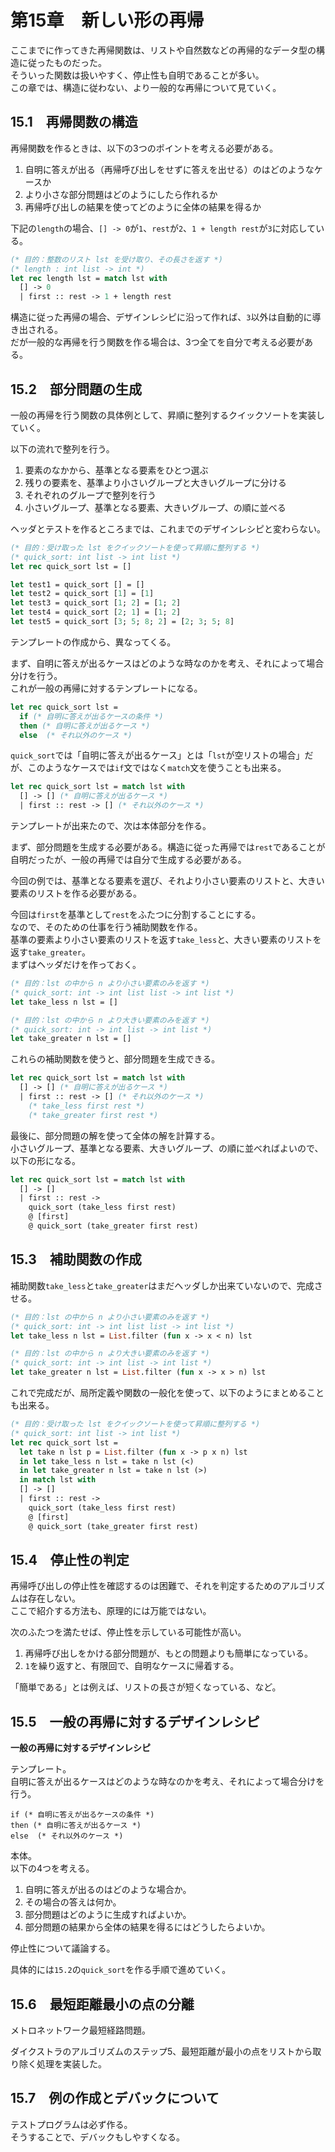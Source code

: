# 第15章　新しい形の再帰

ここまでに作ってきた再帰関数は、リストや自然数などの再帰的なデータ型の構造に従ったものだった。  
そういった関数は扱いやすく、停止性も自明であることが多い。  
この章では、構造に従わない、より一般的な再帰について見ていく。

## 15.1　再帰関数の構造

再帰関数を作るときは、以下の3つのポイントを考える必要がある。

1. 自明に答えが出る（再帰呼び出しをせずに答えを出せる）のはどのようなケースか
2. より小さな部分問題はどのようにしたら作れるか
3. 再帰呼び出しの結果を使ってどのように全体の結果を得るか

下記の`length`の場合、`[] -> 0`が`1`、`rest`が`2`、`1 + length rest`が`3`に対応している。

```ocaml
(* 目的：整数のリスト lst を受け取り、その長さを返す *)
(* length : int list -> int *)
let rec length lst = match lst with
  [] -> 0
  | first :: rest -> 1 + length rest
```

構造に従った再帰の場合、デザインレシピに沿って作れば、`3`以外は自動的に導き出される。  
だが一般的な再帰を行う関数を作る場合は、3つ全てを自分で考える必要がある。

## 15.2　部分問題の生成

一般の再帰を行う関数の具体例として、昇順に整列するクイックソートを実装していく。

以下の流れで整列を行う。

1. 要素のなかから、基準となる要素をひとつ選ぶ
2. 残りの要素を、基準より小さいグループと大きいグループに分ける
3. それぞれのグループで整列を行う
4. 小さいグループ、基準となる要素、大きいグループ、の順に並べる

ヘッダとテストを作るところまでは、これまでのデザインレシピと変わらない。

```ocaml
(* 目的：受け取った lst をクイックソートを使って昇順に整列する *)
(* quick_sort: int list -> int list *)
let rec quick_sort lst = []

let test1 = quick_sort [] = []
let test2 = quick_sort [1] = [1]
let test3 = quick_sort [1; 2] = [1; 2]
let test4 = quick_sort [2; 1] = [1; 2]
let test5 = quick_sort [3; 5; 8; 2] = [2; 3; 5; 8]
```

テンプレートの作成から、異なってくる。

まず、自明に答えが出るケースはどのような時なのかを考え、それによって場合分けを行う。  
これが一般の再帰に対するテンプレートになる。

```ocaml
let rec quick_sort lst =
  if (* 自明に答えが出るケースの条件 *)
  then (* 自明に答えが出るケース *)
  else  (* それ以外のケース *)
```

`quick_sort`では「自明に答えが出るケース」とは「`lst`が空リストの場合」だが、このようなケースでは`if`文ではなく`match`文を使うことも出来る。

```ocaml
let rec quick_sort lst = match lst with
  [] -> [] (* 自明に答えが出るケース *)
  | first :: rest -> [] (* それ以外のケース *)
```

テンプレートが出来たので、次は本体部分を作る。

まず、部分問題を生成する必要がある。構造に従った再帰では`rest`であることが自明だったが、一般の再帰では自分で生成する必要がある。

今回の例では、基準となる要素を選び、それより小さい要素のリストと、大きい要素のリストを作る必要がある。

今回は`first`を基準として`rest`をふたつに分割することにする。  
なので、そのための仕事を行う補助関数を作る。  
基準の要素より小さい要素のリストを返す`take_less`と、大きい要素のリストを返す`take_greater`。  
まずはヘッダだけを作っておく。

```ocaml
(* 目的：lst の中から n より小さい要素のみを返す *)
(* quick_sort: int -> int list list -> int list *)
let take_less n lst = []

(* 目的：lst の中から n より大きい要素のみを返す *)
(* quick_sort: int -> int list -> int list *)
let take_greater n lst = []
```

これらの補助関数を使うと、部分問題を生成できる。

```ocaml
let rec quick_sort lst = match lst with
  [] -> [] (* 自明に答えが出るケース *)
  | first :: rest -> [] (* それ以外のケース *)
    (* take_less first rest *)
    (* take_greater first rest *)
```

最後に、部分問題の解を使って全体の解を計算する。  
小さいグループ、基準となる要素、大きいグループ、の順に並べればよいので、以下の形になる。

```ocaml
let rec quick_sort lst = match lst with
  [] -> []
  | first :: rest ->
    quick_sort (take_less first rest)
    @ [first]
    @ quick_sort (take_greater first rest)
```

## 15.3　補助関数の作成

補助関数`take_less`と`take_greater`はまだヘッダしか出来ていないので、完成させる。

```ocaml
(* 目的：lst の中から n より小さい要素のみを返す *)
(* quick_sort: int -> int list list -> int list *)
let take_less n lst = List.filter (fun x -> x < n) lst

(* 目的：lst の中から n より大きい要素のみを返す *)
(* quick_sort: int -> int list -> int list *)
let take_greater n lst = List.filter (fun x -> x > n) lst
```

これで完成だが、局所定義や関数の一般化を使って、以下のようにまとめることも出来る。

```ocaml
(* 目的：受け取った lst をクイックソートを使って昇順に整列する *)
(* quick_sort: int list -> int list *)
let rec quick_sort lst =
  let take n lst p = List.filter (fun x -> p x n) lst
  in let take_less n lst = take n lst (<)
  in let take_greater n lst = take n lst (>)
  in match lst with
  [] -> []
  | first :: rest ->
    quick_sort (take_less first rest)
    @ [first]
    @ quick_sort (take_greater first rest)
```

## 15.4　停止性の判定

再帰呼び出しの停止性を確認するのは困難で、それを判定するためのアルゴリズムは存在しない。  
ここで紹介する方法も、原理的には万能ではない。

次のふたつを満たせば、停止性を示している可能性が高い。

1. 再帰呼び出しをかける部分問題が、もとの問題よりも簡単になっている。
2. `1`を繰り返すと、有限回で、自明なケースに帰着する。

「簡単である」とは例えば、リストの長さが短くなっている、など。

## 15.5　一般の再帰に対するデザインレシピ

**一般の再帰に対するデザインレシピ**

テンプレート。  
自明に答えが出るケースはどのような時なのかを考え、それによって場合分けを行う。  

```
if (* 自明に答えが出るケースの条件 *)
then (* 自明に答えが出るケース *)
else  (* それ以外のケース *)
```

本体。  
以下の4つを考える。

1. 自明に答えが出るのはどのような場合か。
2. その場合の答えは何か。
3. 部分問題はどのように生成すればよいか。
4. 部分問題の結果から全体の結果を得るにはどうしたらよいか。

停止性について議論する。

具体的には`15.2`の`quick_sort`を作る手順で進めていく。

## 15.6　最短距離最小の点の分離

メトロネットワーク最短経路問題。

ダイクストラのアルゴリズムのステップ5、最短距離が最小の点をリストから取り除く処理を実装した。

## 15.7　例の作成とデバックについて

テストプログラムは必ず作る。  
そうすることで、デバックもしやすくなる。
